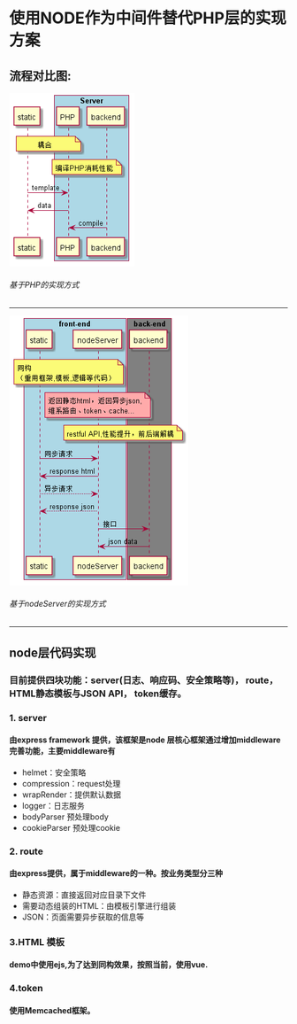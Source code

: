 # 使用NODE作为中间件替代PHP层的实现方案

## 流程对比图:

![Alt text](../image/coupling.png)
###### 基于PHP的实现方式
------------
![Alt text](../image/separation.png)
###### 基于nodeServer的实现方式
-------------
## node层代码实现
### 目前提供四块功能：server(日志、响应码、安全策略等)， route， HTML静态模板与JSON API， token缓存。

### 1. server
#### 由express framework 提供，该框架是node 层核心框架通过增加middleware完善功能，主要middleware有
* helmet：安全策略
* compression：request处理
* wrapRender：提供默认数据
* logger：日志服务
* bodyParser 预处理body
* cookieParser 预处理cookie

### 2. route
#### 由express提供，属于middleware的一种。按业务类型分三种
* 静态资源：直接返回对应目录下文件
* 需要动态组装的HTML：由模板引擎进行组装
* JSON：页面需要异步获取的信息等

### 3.HTML 模板
#### demo中使用ejs,为了达到同构效果，按照当前，使用vue.

### 4.token
#### 使用Memcached框架。